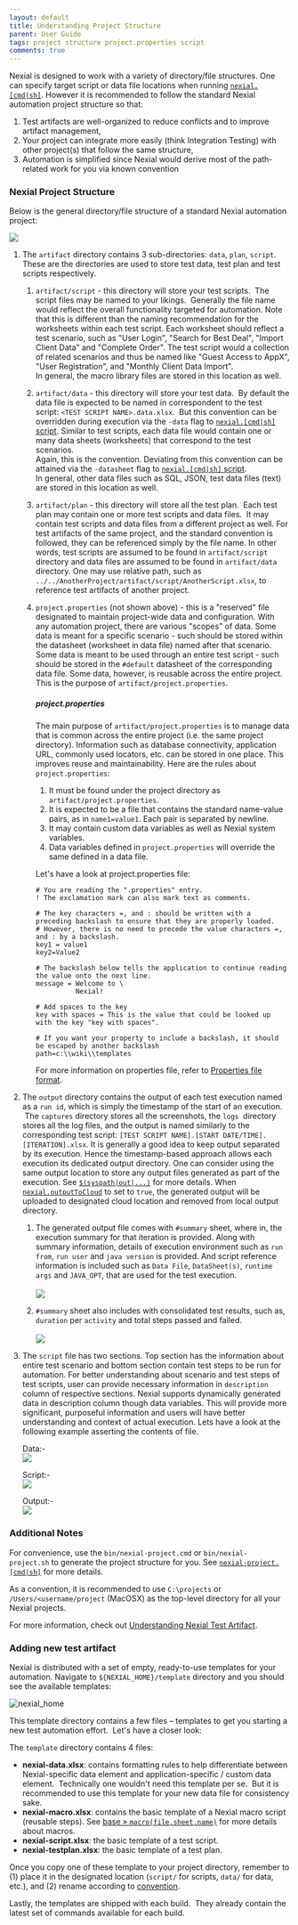 ```yaml
---
layout: default
title: Understanding Project Structure
parent: User Guide
tags: project structure project.properties script
comments: true
---
```


Nexial is designed to work with a variety of directory/file structures.  One can specify target script or data file 
locations when running [`nexial.[cmd|sh]`](BatchFiles#nexialcmd--nexialsh).  However it is recommended to follow 
the standard Nexial automation project structure so that:
1. Test artifacts are well-organized to reduce conflicts and to improve artifact management,
2. Your project can integrate more easily (think Integration Testing) with other project(s) that follow the same 
   structure,
3. Automation is simplified since Nexial would derive most of the path-related work for you via known convention

### Nexial Project Structure
Below is the general directory/file structure of a standard Nexial automation project:

![](image/UnderstandingProjectStructure_01.png)

1. The `artifact` directory contains 3 sub-directories: `data`, `plan`, `script`. These are the directories are used 
   to store test data, test plan and test scripts respectively.

   1. `artifact/script` - this directory will store your test scripts.  The script files may be named to your 
   likings.  Generally the file name would reflect the overall functionality targeted for automation.  Note that this is
   different than the naming recommendation for the worksheets within each test script.  Each worksheet should reflect
   a test scenario, such as "User Login", "Search for Best Deal", "Import Client Data" and "Complete Order".  The 
   test script would a collection of related scenarios and thus be named like "Guest Access to AppX", "User 
   Registration", and "Monthly Client Data Import".  
   In general, the macro library files are stored in this location as well.

   2. `artifact/data` - this directory will store your test data.  By default the data file is expected to be named in
   correspondent to the test script: `<TEST SCRIPT NAME>.data.xlsx`.  But this convention can be overridden during
   execution via the `-data` flag to [`nexial.[cmd|sh]` script](BatchFiles#nexialcmd--nexialsh).  Similar to test 
   scripts, each data file would contain one or many data sheets (worksheets) that correspond to the test scenarios.  
   Again, this is the convention.  Deviating from this convention can be attained via the `-datasheet` flag to 
   [`nexial.[cmd|sh]` script](BatchFiles#nexialcmd--nexialsh).  
   In general, other data files such as SQL, JSON, test data files (text) are stored in this location as well.

   3. `artifact/plan` - this directory will store all the test plan.  Each test plan may contain one or more test 
   scripts and data files.  It may contain test scripts and data files from a different project as well. For test 
   artifacts of the same project, and the standard convention is followed, they can be referenced simply by the file
   name.  In other words, test scripts are assumed to be found in `artifact/script` directory and data files are
   assumed to be found in `artifact/data` directory.  One may use relative path, such as 
   `../../AnotherProject/artifact/script/AnotherScript.xlsx`, to reference test artifacts of another project. 
   
   4. `project.properties` (not shown above) - this is a "reserved" file designated to maintain project-wide data and
   configuration.  With any automation project, there are various "scopes" of data.  Some data is meant for a specific
   scenario - such should be stored within the datasheet (worksheet in data file) named after that scenario.  Some data
   is meant to be used through an entire test script - such should be stored in the `#default` datasheet of the 
   corresponding data file.  Some data, however, is reusable across the entire project.  This is the purpose of 
   `artifact/project.properties`.  
      ##### project.properties
      The main purpose of `artifact/project.properties` is to manage data that is common across the entire project 
      (i.e. the same project directory). Information such as database connectivity, application URL, commonly used 
      locators, etc. can be stored in one place. This improves reuse and maintainability. Here are the rules about 
      `project.properties`:
       1. It must be found under the project directory as `artifact/project.properties`. 
       2. It is expected to be a file that contains the standard name-value pairs, as in `name1=value1`.  Each pair 
          is separated by newline. 
       3. It may contain custom data variables as well as Nexial system variables. 
       4. Data variables defined in `project.properties` will override the same defined in a data file.

       Let's have a look at project.properties file:<br/>
       
       ```properties
       # You are reading the ".properties" entry.
       ! The exclamation mark can also mark text as comments.

       # The key characters =, and : should be written with a preceding backslash to ensure that they are properly loaded.
       # However, there is no need to precede the value characters =, and : by a backslash.
       key1 = value1
       key2=Value2

       # The backslash below tells the application to continue reading the value onto the next line.
       message = Welcome to \
                 Nexial!

       # Add spaces to the key
       key with spaces = This is the value that could be looked up with the key "key with spaces".

       # If you want your property to include a backslash, it should be escaped by another backslash
       path=c:\\wiki\\templates
       ```
       For more information on properties file, refer to 
       <a href="https://docs.oracle.com/cd/E26180_01/Platform.94/ATGProgGuide/html/s0204propertiesfileformat01.html" class="external-link" target="_nexial_link">Properties file format</a>. 

2. The `output` directory contains the output of each test execution named as a `run id`, which is simply the 
   timestamp of the start of an execution.  The `captures` directory stores all the screenshots, the `logs` 
   directory stores all the log files, and the output is named similarly to the corresponding test script:
   `[TEST SCRIPT NAME].[START DATE/TIME].[ITERATION].xlsx`.
   It is generally a good idea to keep output separated by its execution.  Hence the timestamp-based approach allows
   each execution its dedicated output directory.  One can consider using the same output location to store any
   output files generated as part of the execution.  See 
   [`$(syspath|out|...)`](../functions/$(syspath)#available-functions) for more details.
   When [`nexial.outputToCloud`](../systemvars/#nexial.outputToCloud) to set to `true`, the generated output will be
   uploaded to designated cloud location and removed from local output directory.
    
   1. The generated output file comes with `#summary` sheet, where in, the execution summary for that iteration is provided.
   Along with summary information, details of execution environment such as `run from`, `run user` and `java version`
   is provided. And script reference information is included such as `Data File`, `DataSheet(s)`, `runtime args` and
   `JAVA_OPT`, that are used for the test execution.<br/><br/>
   ![](image/UnderstandingProjectStructure_03.png)

   2. `#summary` sheet also includes with consolidated test results, such as, `duration` per `activity` and total steps
   passed and failed.<br/>  
   ![](image/UnderstandingProjectStructure_04.png)
    
3. The `script` file has two sections. Top section has the information about entire test scenario and bottom section contain
   test steps to be run for automation. For better understanding about scenario and test steps of test scripts,
   user can provide necessary information in `description` column of respective sections. Nexial supports dynamically generated 
   data in description column though data variables. This will provide more significant, purposeful information and users will 
   have better understanding and context of actual execution. Lets have a look at the following example asserting the contents
   of file.
   
   Data:-<br>
   ![](image/UnderstandingProjectStructure_05.png)

   Script:-<br>
   ![](image/UnderstandingProjectStructure_06.png)
   
   Output:-<br>
   ![](image/UnderstandingProjectStructure_07.png)

### Additional Notes
For convenience, use the `bin/nexial-project.cmd` or `bin/nexial-project.sh` to generate the project structure for 
you. See [`nexial-project.[cmd|sh]`](BatchFiles#nexial-projectcmd--nexial-projectsh) for more details.

As a convention, it is recommended to use `C:\projects` or `/Users/<username/project` (MacOSX) as the top-level 
directory for all your Nexial projects.

For more information, check out [Understanding Nexial Test Artifact](UnderstandingExcelTemplates).

### Adding new test artifact
Nexial is distributed with a set of empty, ready-to-use templates for your automation.  Navigate to 
`${NEXIAL_HOME}/template` directory and you should see the available templates:<br/>

![nexial_home](image/UnderstandingProjectStructure_02.png)

This template directory contains a few files – templates to get you starting a new test automation effort.  Let's have 
a closer look:

The `template` directory contains 4 files:
- **nexial-data.xlsx**: contains formatting rules to help differentiate between Nexial-specific data element and 
  application-specific / custom data element.  Technically one wouldn't need this template per se.  But it is 
  recommended to use this template for your new data file for consistency sake.
- **nexial-macro.xlsx**: contains the basic template of a Nexial macro script (reusable steps).  See 
  [base &raquo; `macro(file,sheet,name)`](../commands/base/macro(file,sheet,name)) for more details about macros.
- **nexial-script.xlsx**: the basic template of a test script.
- **nexial-testplan.xlsx**: the basic template of a test plan.

Once you copy one of these template to your project directory, remember to (1) place it in the designated location 
(`script/` for scripts, `data/` for data, etc.), and (2) rename according to [convention](#nexial-project-structure).

Lastly, the templates are shipped with each build.  They already contain the latest set of commands available for
each build.

